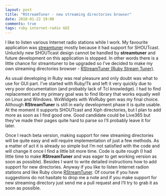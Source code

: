 ```yaml
---
layout: post
title: "RStreamTuner - new streaming directories browser"
date: 2010-01-22 19:00
comments: true
tags: ruby internet-radio GUI
---
```

I like to listen various Internet radio stations while I work. My favourite application was
[streamtuner](http://www.nongnu.org/streamtuner) mostly because it had support for SHOUTcast. Unluckily new SHOUTcast design cannot be handled by **streamtuner** and future development on this application is
stopped. In other words there is a little chance for streamtuner to be upgraded so I’ve decided to make my own streaming directories browser - [RStreamTuner (Ruby Stream Tuner)](http://github.com/bosko/rstreamtuner).

As usual developing in Ruby was real pleasure and only doubt was what to use for GUI part. I’ve started with Ruby/Tk and left it very quickly due to very poor documentation (and probably lack of Tcl knowledge). I had
to find replacement and my primary goal was to find library that works equally well on Linux and Windows. WxWidgets with WxRuby gem was my final choice. Although **RStreamTuner** is still in early development
phase it is quite usable. At the moment it supports SHOUTcast and Xiph directories, but I plan to add more as soon as I find good one. Good candidate could be Live365 but they’ve made their pages quite hard to
parse so I’ll probably leave it for later.

Once I reach beta version, making support for new streaming directories will be quite easy and will require implementation of just a few methods. As a matter of act it is already so simple but I’m not
satisfied with the code and will change it once I find a little bit more time. Code is quite rough (I had little time to make **RStreamTuner** and was eager to get working version as soon as possible). Besides I
want to write detailed instructions how to add support for new directories. Anyway if you like to listen Internet radion stations and like Ruby clone [RStreamTuner](http://github.com/bosko/rstreamtuner). Of
course if you have suggestions do not hasitate to drop me a note and if you make support for new streaming directory just send me a pull request and I’ll try to grab it as soon as possible.
